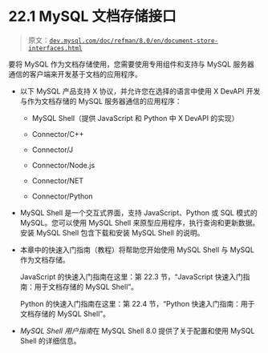 # 22.1 MySQL 文档存储接口

> 原文：[`dev.mysql.com/doc/refman/8.0/en/document-store-interfaces.html`](https://dev.mysql.com/doc/refman/8.0/en/document-store-interfaces.html)

要将 MySQL 作为文档存储使用，您需要使用专用组件和支持与 MySQL 服务器通信的客户端来开发基于文档的应用程序。

+   以下 MySQL 产品支持 X 协议，并允许您在选择的语言中使用 X DevAPI 开发与作为文档存储的 MySQL 服务器通信的应用程序：

    +   MySQL Shell（提供 JavaScript 和 Python 中 X DevAPI 的实现）

    +   Connector/C++

    +   Connector/J

    +   Connector/Node.js

    +   Connector/NET

    +   Connector/Python

+   MySQL Shell 是一个交互式界面，支持 JavaScript、Python 或 SQL 模式的 MySQL。您可以使用 MySQL Shell 来原型应用程序，执行查询和更新数据。安装 MySQL Shell 包含下载和安装 MySQL Shell 的说明。

+   本章中的快速入门指南（教程）将帮助您开始使用 MySQL Shell 与 MySQL 作为文档存储。

    JavaScript 的快速入门指南在这里：第 22.3 节，“JavaScript 快速入门指南：用于文档存储的 MySQL Shell”。

    Python 的快速入门指南在这里：第 22.4 节，“Python 快速入门指南：用于文档存储的 MySQL Shell”。

+   *MySQL Shell 用户指南*在 MySQL Shell 8.0 提供了关于配置和使用 MySQL Shell 的详细信息。
